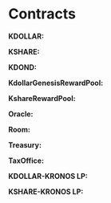 # Contracts

**KDOLLAR:**

**KSHARE:**

**KDOND:**

**KdollarGenesisRewardPool:**

**KshareRewardPool:**

**Oracle:**

**Room:**

**Treasury:**

**TaxOffice:**

**KDOLLAR-KRONOS LP:**

**KSHARE-KRONOS LP:**

